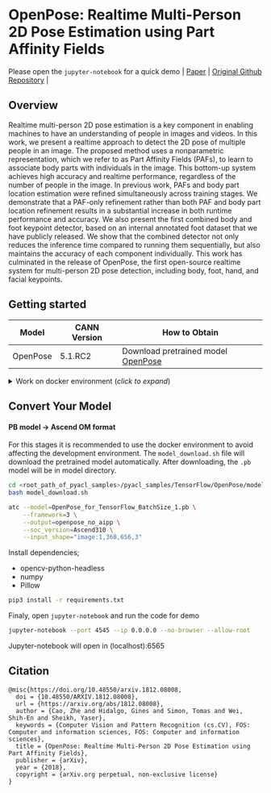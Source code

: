 # OpenPose: Realtime Multi-Person 2D Pose Estimation using Part Affinity Fields
Please open the `jupyter-notebook` for a quick demo | [Paper](https://arxiv.org/abs/1812.08008) | [Original Github Repository](https://github.com/CMU-Perceptual-Computing-Lab/openpose) |

## Overview
Realtime multi-person 2D pose estimation is a key component in enabling machines to have an understanding of people in images and videos. In this work, we present a realtime approach to detect the 2D pose of multiple people in an image. The proposed method uses a nonparametric representation, which we refer to as Part Affinity Fields (PAFs), to learn to associate body parts with individuals in the image. This bottom-up system achieves high accuracy and realtime performance, regardless of the number of people in the image. In previous work, PAFs and body part location estimation were refined simultaneously across training stages. We demonstrate that a PAF-only refinement rather than both PAF and body part location refinement results in a substantial increase in both runtime performance and accuracy. We also present the first combined body and foot keypoint detector, based on an internal annotated foot dataset that we have publicly released. We show that the combined detector not only reduces the inference time compared to running them sequentially, but also maintains the accuracy of each component individually. This work has culminated in the release of OpenPose, the first open-source realtime system for multi-person 2D pose detection, including body, foot, hand, and facial keypoints.

## Getting started

| **Model** | **CANN Version** | **How to Obtain** |
|---|---|---|
| OpenPose | 5.1.RC2  | Download pretrained model [OpenPose](https://ascend-repo-modelzoo.obs.cn-east-2.myhuaweicloud.com/model/2021-12-30_tf/ATC%20OpenPose%28FP16%29%20from%20TensorFlow%20-%20Ascend310/zh/1.1/ATC%20OpenPose%28FP16%29%20from%20TensorFlow%20-%20Ascend310.zip)

<details> <summary> Work on docker environment (<i>click to expand</i>)</summary>

Start your docker environment.

```bash
sudo docker run -it -u root --rm --name openpose -p 6565:4545 \
--device=/dev/davinci0 \
--device=/dev/davinci_manager \
--device=/dev/devmm_svm \
--device=/dev/hisi_hdc \
-v /usr/local/dcmi:/usr/local/dcmi \
-v /usr/local/bin/npu-smi:/usr/local/bin/npu-smi \
-v /usr/local/Ascend/driver:/usr/local/Ascend/driver \
-v /PATH/pyacl_samples:/workspace/pyacl_samples \
ascendhub.huawei.com/public-ascendhub/infer-modelzoo:22.0.RC2 /bin/bash
```
    
```bash
apt-get update && apt-get install -y --no-install-recommends \
        gcc \
        g++ \
        make \
        cmake \
        zlib1g \
        zlib1g-dev \
        openssl \
        libsqlite3-dev \
        libssl-dev \
        libffi-dev \
        unzip \
        pciutils \
        net-tools \
        libblas-dev \
        gfortran \
        libblas3 \
        libopenblas-dev \
        libbz2-dev \
        build-essential \
        git \
        && \
    apt-get clean && \
    rm -rf /var/lib/apt/lists/*
```
    
```bash
rm -rf /usr/local/python3.9.2

wget https://www.python.org/ftp/python/3.7.5/Python-3.7.5.tgz --no-check-certificate && \
    tar -zxvf Python-3.7.5.tgz && \
    cd Python-3.7.5 && \
    ./configure --prefix=/usr/local/python3.7.5 --enable-loadable-sqlite-extensions --enable-shared && make -j && make install && \
    cd .. && \
    rm -r -d Python-3.7.5 && rm Python-3.7.5.tgz && \
    export LD_LIBRARY_PATH=/usr/local/python3.7.5/lib:$LD_LIBRARY_PATH && \
    export PATH=/usr/local/python3.7.5/bin:$PATH

pip3 install --upgrade pip
pip3 install attrs numpy decorator sympy cffi pyyaml pathlib2 psutil protobuf scipy requests absl-py jupyter jupyterlab sympy

```


</details>

## Convert Your Model

#### PB model -> Ascend OM format
For this stages it is recommended to use the docker environment to avoid affecting the development environment. The `model_download.sh` file will download the pretrained model automatically. After downloading, the `.pb` model will be in model directory.

```bash
cd <root_path_of_pyacl_samples>/pyacl_samples/TensorFlow/OpenPose/model
bash model_download.sh
```

```bash
atc --model=OpenPose_for_TensorFlow_BatchSize_1.pb \
    --framework=3 \
    --output=openpose_no_aipp \
    --soc_version=Ascend310 \
    --input_shape="image:1,368,656,3"
```

Install dependencies;
- opencv-python-headless
- numpy
- Pillow


```bash
pip3 install -r requirements.txt
```

Finaly, open `jupyter-notebook` and run the code for demo

```bash
jupyter-notebook --port 4545 --ip 0.0.0.0 --no-browser --allow-root
```

Jupyter-notebook will open in (localhost):6565

## Citation
```
@misc{https://doi.org/10.48550/arxiv.1812.08008,
  doi = {10.48550/ARXIV.1812.08008},
  url = {https://arxiv.org/abs/1812.08008},
  author = {Cao, Zhe and Hidalgo, Gines and Simon, Tomas and Wei, Shih-En and Sheikh, Yaser},
  keywords = {Computer Vision and Pattern Recognition (cs.CV), FOS: Computer and information sciences, FOS: Computer and information sciences},
  title = {OpenPose: Realtime Multi-Person 2D Pose Estimation using Part Affinity Fields},
  publisher = {arXiv},
  year = {2018},
  copyright = {arXiv.org perpetual, non-exclusive license}
}
```